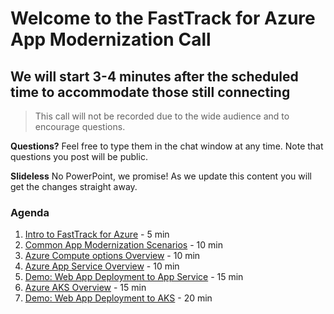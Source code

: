 # Welcome to the FastTrack for Azure App Modernization Call
## We will start 3-4 minutes after the scheduled time to accommodate those still connecting

> This call will not be recorded due to the wide audience and to encourage questions.

**Questions?** Feel free to type them in the chat window at any time. Note that questions you post will be public.

**Slideless** No PowerPoint, we promise! As we update this content you will get the changes straight away.


### Agenda
1. <a href="https://azure.microsoft.com/en-us/programs/azure-fasttrack/" target="_blank">Intro to FastTrack for Azure</a>  - 5 min
1. [Common App Modernization Scenarios](https://azure.microsoft.com/en-us/solutions/modern-application-development/#overview) - 10 min
1. [Azure Compute options Overview](https://docs.microsoft.com/en-us/azure/architecture/guide/technology-choices/compute-decision-tree) - 10 min
1. [Azure App Service Overview](https://docs.microsoft.com/en-us/azure/app-service/overview) - 10 min
1. [Demo: Web App Deployment to App Service](https://docs.microsoft.com/en-us/azure/app-service/quickstart-dotnet-framework) - 15 min
1. [Azure AKS Overview](https://docs.microsoft.com/en-us/azure/aks/intro-kubernetes) - 15 min
1. [Demo: Web App Deployment to AKS](https://docs.microsoft.com/en-us/azure/aks/tutorial-kubernetes-prepare-app) - 20 min


